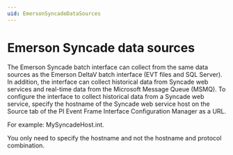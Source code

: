 ```yaml
---
uid: EmersonSyncadeDataSources
---
```


# Emerson Syncade data sources

The Emerson Syncade batch interface can collect from the same data sources as the Emerson DeltaV batch interface (EVT files and SQL Server). In addition, the interface can collect historical data from Syncade web services and real-time data from the Microsoft Message Queue (MSMQ).
To configure the interface to collect historical data from a Syncade web service, specify the hostname of the Syncade web service host on the Source tab of the PI Event Frame Interface Configuration Manager as a URL.


For example: MySyncadeHost.int.
	
You only need to specify the hostname and not the hostname and protocol combination. 